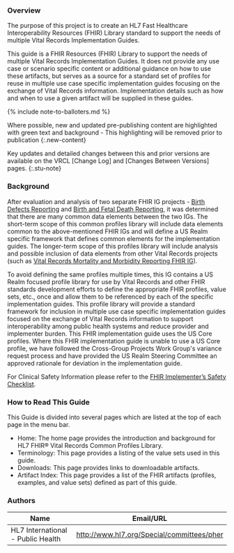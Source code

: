 ### Overview

The purpose of this project is to create an HL7 Fast Healthcare Interoperability Resources (FHIR) Library standard to support the needs of multiple Vital Records Implementation Guides.

This guide is a FHIR Resources (FHIR) Library to support the needs of multiple Vital Records Implementation Guides. It does not provide any use case or scenario specific content or additional guidance on how to use these artifacts, but serves as a source for a standard set of profiles for reuse in multiple use case specific implementation guides focusing on the exchange of Vital Records information. Implementation details such as how and when to use a given artifact will be supplied in these guides.

{% include note-to-balloters.md %}

Where possible, new and updated pre-publishing content are highlighted with green text and background - This highlighting will be removed prior to publication {:.new-content}

Key updates and detailed changes between this and prior versions are available on the VRCL [Change Log] and [Changes Between Versions] pages. {:.stu-note}


### Background
After evaluation and analysis of two separate FHIR IG projects - [Birth Defects Reporting](https://build.fhir.org/ig/HL7/fhir-birthdefectsreporting-ig/) and [Birth and Fetal Death Reporting](http://hl7.org/fhir/us/bfdr/), it was determined that there are many common data elements between the two IGs. The short-term scope of this common profiles library will include data elements common to the above-mentioned FHIR IGs and will define a US Realm specific framework that defines common elements for the implementation guides. The longer-term scope of this profiles library will include analysis and possible inclusion of data elements from other Vital Records projects (such as [Vital Records Mortality and Morbidity Reporting FHIR IG](http://hl7.org/fhir/us/vrdr/)).

To avoid defining the same profiles multiple times, this IG contains a US Realm focused profile library for use by Vital Records and other FHIR standards development efforts to define the appropriate FHIR profiles, value sets, etc., once and allow them to be referenced by each of the specific implementation guides. This profile library will provide a standard framework for inclusion in multiple use case specific implementation guides focused on the exchange of Vital Records information to support interoperability among public health systems and reduce provider and implementer burden. This FHIR implementation guide uses the US Core profiles. Where this FHIR implementation guide is unable to use a US Core profile, we have followed the Cross-Group Projects Work Group's variance request process and have provided the US Realm Steering Committee an approved rationale for deviation in the implementation guide.

For Clinical Safety Information please refer to the [FHIR Implementer’s Safety Checklist](http://hl7.org/fhir/safety.html).

### How to Read This Guide

This Guide is divided into several pages which are listed at the top of each page in the menu bar.

* Home: The home page provides the introduction and background for HL7 FHIR® Vital Records Common Profiles Library.
* Terminology: This page provides a listing of the value sets used in this guide.
* Downloads: This page provides links to downloadable artifacts.
* Artifact Index: This page provides a list of the FHIR artifacts (profiles, examples, and value sets) defined as part of this guide.



### Authors

<table>
<thead>
<tr>
<th>Name</th>
<th>Email/URL</th>
</tr>
</thead>
<tbody>
<tr>
<td>HL7 International - Public Health</td>
<td><a href="http://www.hl7.org/Special/committees/pher" target="_new">http://www.hl7.org/Special/committees/pher</a></td>
</tr>
</tbody>
</table>


